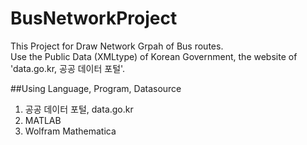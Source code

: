 # BusNetworkProject


This Project for Draw Network Grpah of Bus routes. <br>
Use the Public Data (XMLtype) of Korean Government, the website of 'data.go.kr, 공공 데이터  포털'.

##Using Language, Program, Datasource

1. 공공 데이터 포털, data.go.kr
2. MATLAB
3. Wolfram Mathematica



